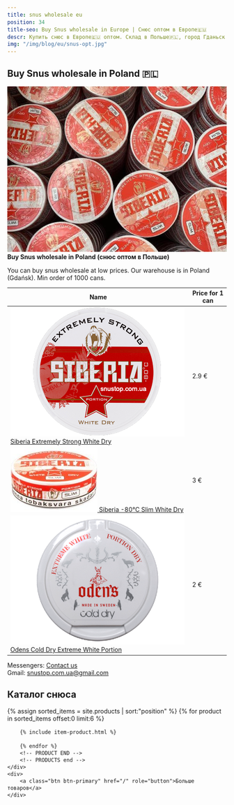 ```yaml
---
title: snus wholesale eu
position: 34
title-seo: Buy Snus wholesale in Europe | Снюс оптом в Европе🇪🇺
descr: Купить снюс в Европе🇪🇺 оптом. Склад в Польше🇵🇱, город Гданьск Gdańsk. Buy Snus wholesale in Poland🇵🇱.
img: "/img/blog/eu/snus-opt.jpg"
---
```


<section class="mb-4">
	<h1>Buy Snus wholesale in Poland 🇵🇱</h1>
	<div class="row">
		<div class="col-md-7">
			<img class="img-fluid" src="/img/blog/eu/snus-opt.jpg" alt="Buy Snus wholesale in Europe">
		</div>
		<div class="col-md-5">
			<strong>Buy Snus wholesale in Poland (снюс оптом в Польше)</strong>
			<p>You can buy snus wholesale at low prices. Our warehouse is in Poland (Gdańsk). Min order of 1000 cans.</p>
			<table class="table table-sm table-bordered opt-table"> 
				<thead> <tr> <th>Name</th> <th>Price for 1 can</th></tr> </thead> 
				<tbody> 
					<tr> 
						<td>
							<a href="/siberia-white"><img src="img/products/siberia-white-dry.png" alt="Siberia Extremely Strong White Dry Buy Snus wholesale in Poland"> Siberia Extremely Strong White Dry</a>
						</td> 
						<td>2.9 €</td>
					</tr>
					<tr> 
						<td>
							<a href="/siberia-white-dry-slim"><img src="img/products/siberia-white-dry-slim.jpg" alt="Siberia -80°C Slim White Dry Buy Snus wholesale in Europe"> Siberia -80°C Slim White Dry</a>
						</td> 
						<td>3 €</td>
					</tr>
					<tr> 
						<td>
							<a href="/odens-cold-dry"><img src="img/products/odens-cold-dry.png" alt="odens cold dry Buy Snus wholesale in Europe"> Odens Cold Dry Extreme White Portion</a>
						</td> 
						<td>2 €</td>
					</tr>
				</tbody> 
			</table>
			<p>Messengers: <a href="#contactModal" data-toggle="modal" data-target="#contactModal">Contact us</a><br>Gmail: <a href="mailto:snustop.com.ua@gmail.com" target="_blank" title="Написать на почту"> snustop.com.ua@gmail.com </a></p>
		</div>
	</div>
</section>

<section class="mb-4">
	<h2>Каталог снюса</h2>
	<div class="row catalog">
		<!-- PRODUCTS start -->
		<!-- PRODUCT START -->
		{% assign sorted_items = site.products | sort:"position" %}
		{% for product in sorted_items offset:0 limit:6 %}
		
		{% include item-product.html %}

		{% endfor %}
		<!-- PRODUCT END -->
		<!-- PRODUCTS end -->
	</div>
	<div>
		<a class="btn btn-primary" href="/" role="button">Больше товаров</a>
	</div>
</section>

